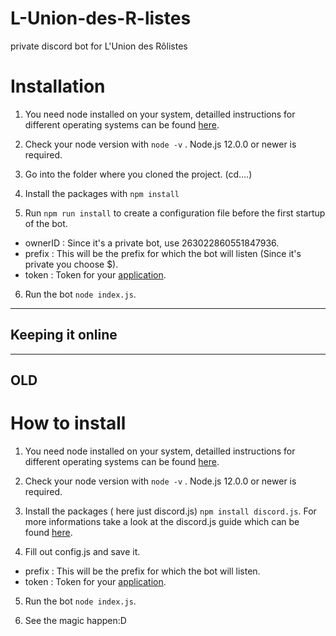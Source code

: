 # L-Union-des-R-listes
private discord bot for L'Union des Rôlistes

# Installation
1. You need node installed on your system, detailled instructions for different operating systems can be found [here](https://nodejs.org/en/download/).

2. Check your node version with ```node -v``` . Node.js 12.0.0 or newer is required.
3. Go into the folder where you cloned the project. (cd....)
4. Install the packages with ```npm install```
5. Run ```npm run install``` to create a configuration file before the first startup of the bot.
- ownerID : Since it's a private bot, use 263022860551847936.
- prefix : This will be the prefix for which the bot will listen (Since it's private you choose $).
- token : Token for your [application](https://discord.com/developers/applications).
6. Run the bot ```node index.js```.

-----------------------------------------
## Keeping it online
-----------------------------------------



## OLD
# How to install

1. You need node installed on your system, detailled instructions for different operating systems can be found [here](https://nodejs.org/en/download/).

2. Check your node version with ```node -v``` . Node.js 12.0.0 or newer is required.

3. Install the packages ( here just discord.js) ```npm install discord.js```.
For more informations take a look at the discord.js guide which can be found [here](https://discord.js.org/#/docs/main/stable/general/welcome).

4. Fill out config.js and save it.
- prefix : This will be the prefix for which the bot will listen.
- token : Token for your [application](https://discord.com/developers/applications).

5. Run the bot ```node index.js```.

6. See the magic happen:D
